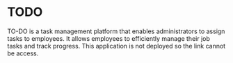 # TODO
TO-DO is a task management platform that enables administrators to assign tasks to employees. It allows employees to efficiently manage their job tasks and track progress. This application is not deployed so the link cannot be access.

